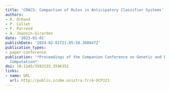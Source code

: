 ```yaml
---
title: 'CRACS: Compaction of Rules in Anticipatory Classifier Systems'
authors:
- R. Orhand
- P. Collet
- P. Parrend
- A. Jeannin-Girardon
date: '2023-01-01'
publishDate: '2024-02-01T21:05:50.368647Z'
publication_types:
- paper-conference
publication: '*Proceedings of the Companion Conference on Genetic and Evolutionary
  Computation*'
doi: 10.1145/3583133.3596352
links:
- name: URL
  url: http://publis.icube.unistra.fr/4-OCPJ23
---
```

